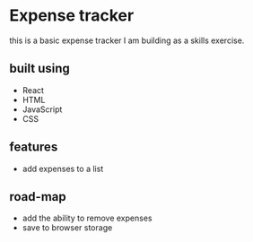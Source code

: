 
# Expense tracker

this is a basic expense tracker I am building as a skills exercise.

## built using

- React
- HTML
- JavaScript
- CSS

## features

- add expenses to a list

## road-map

- add the ability to remove expenses
- save to browser storage
